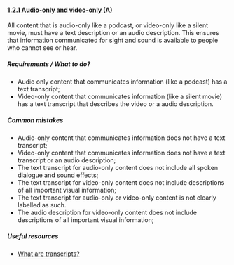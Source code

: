 #### [1.2.1 Audio-only and video-only (A)](https://www.w3.org/TR/UNDERSTANDING-WCAG20/media-equiv-av-only-alt.html)

All content that is audio-only like a podcast, or video-only like a silent movie, must have a text description or an audio description. This ensures that information communicated for sight and sound is available to people who cannot see or hear.

##### Requirements / What to do?

*   Audio only content that communicates information (like a podcast) has a text transcript;
*   Video-only content that communicates information (like a silent movie) has a text transcript that describes the video or a audio description.

##### Common mistakes

*   Audio-only content that communicates information does not have a text transcript;
*   Video-only content that communicates information does not have a text transcript or an audio description;
*   The text transcript for audio-only content does not include all spoken dialogue and sound effects;
*   The text transcript for video-only content does not include descriptions of all important visual information;
*   The text transcript for audio-only or video-only content is not clearly labelled as such.
*   The audio description for video-only content does not include descriptions of all important visual information;

##### Useful resources

*   [What are transcripts?](https://www.nomensa.com/blog/2010/what-are-transcripts/)
